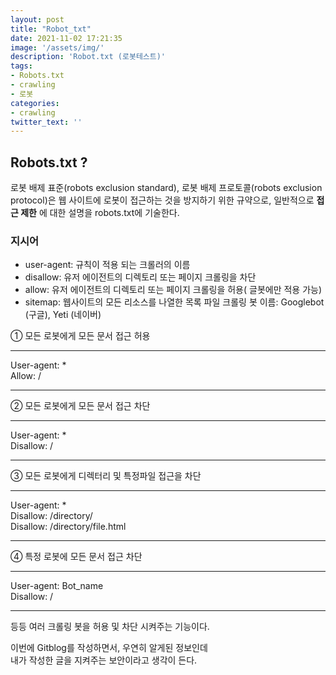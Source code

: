 ```yaml
---
layout: post
title: "Robot_txt"
date: 2021-11-02 17:21:35
image: '/assets/img/'
description: 'Robot.txt (로봇테스트)'
tags:
- Robots.txt
- crawling
- 로봇
categories:
- crawling
twitter_text: ''
---
```


## Robots.txt ?

로봇 배제 표준(robots exclusion standard), 로봇 배제 프로토콜(robots exclusion protocol)은 웹 사이트에 로봇이 접근하는 것을 방지하기 위한 규약으로, 일반적으로 __접근 제한__ 에 대한 설명을 robots.txt에 기술한다.

### 지시어 ###

- user-agent: 규칙이 적용 되는 크롤러의 이름
- disallow: 유저 에이전트의 디렉토리 또는 페이지 크롤링을 차단
- allow: 유저 에이전트의 디렉토리 또는 페이지 크롤링을 허용( 글봇에만 적용 가능)
- sitemap: 웹사이트의 모든 리소스를 나열한 목록 파일
크롤링 봇 이름: Googlebot (구글), Yeti (네이버)

① 모든 로봇에게 모든 문서 접근 허용  

---
User-agent: *  
Allow: /

---

② 모든 로봇에게 모든 문서 접근 차단  

---

User-agent: *  
Disallow: /

---

③ 모든 로봇에게 디렉터리 및 특정파일 접근을 차단  

---

User-agent: *  
Disallow: /directory/  
Disallow: /directory/file.html

---  

④ 특정 로봇에 모든 문서 접근 차단  

---

User-agent: Bot_name  
Disallow: /

---  

등등 여러 크롤링 봇을 허용 및 차단 시켜주는 기능이다.

이번에 Gitblog를 작성하면서, 우연히 알게된 정보인데  
내가 작성한 글을 지켜주는 보안이라고 생각이 든다.

